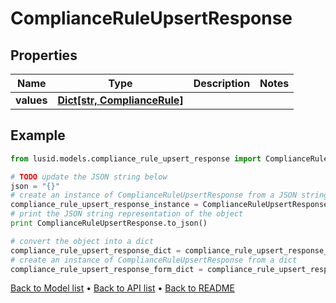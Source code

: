 # ComplianceRuleUpsertResponse


## Properties
Name | Type | Description | Notes
------------ | ------------- | ------------- | -------------
**values** | [**Dict[str, ComplianceRule]**](ComplianceRule.md) |  | 

## Example

```python
from lusid.models.compliance_rule_upsert_response import ComplianceRuleUpsertResponse

# TODO update the JSON string below
json = "{}"
# create an instance of ComplianceRuleUpsertResponse from a JSON string
compliance_rule_upsert_response_instance = ComplianceRuleUpsertResponse.from_json(json)
# print the JSON string representation of the object
print ComplianceRuleUpsertResponse.to_json()

# convert the object into a dict
compliance_rule_upsert_response_dict = compliance_rule_upsert_response_instance.to_dict()
# create an instance of ComplianceRuleUpsertResponse from a dict
compliance_rule_upsert_response_form_dict = compliance_rule_upsert_response.from_dict(compliance_rule_upsert_response_dict)
```
[Back to Model list](../README.md#documentation-for-models) &#8226; [Back to API list](../README.md#documentation-for-api-endpoints) &#8226; [Back to README](../README.md)


